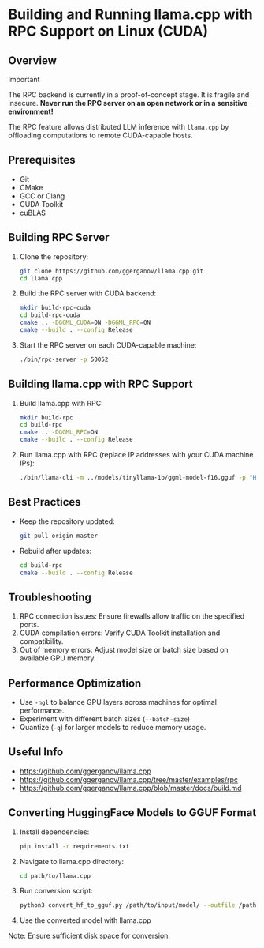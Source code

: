 # Building and Running llama.cpp with RPC Support on Linux (CUDA)

## Overview

> [!IMPORTANT]
> The RPC backend is currently in a proof-of-concept stage. It is fragile and insecure. **Never run the RPC server on an open network or in a sensitive environment!**

The RPC feature allows distributed LLM inference with `llama.cpp` by offloading computations to remote CUDA-capable hosts.

## Prerequisites
- Git
- CMake
- GCC or Clang
- CUDA Toolkit
- cuBLAS

## Building RPC Server

1. Clone the repository:
   ```sh
   git clone https://github.com/ggerganov/llama.cpp.git
   cd llama.cpp
   ```

2. Build the RPC server with CUDA backend:
   ```sh
   mkdir build-rpc-cuda
   cd build-rpc-cuda
   cmake .. -DGGML_CUDA=ON -DGGML_RPC=ON
   cmake --build . --config Release
   ```

3. Start the RPC server on each CUDA-capable machine:
   ```sh
   ./bin/rpc-server -p 50052
   ```

## Building llama.cpp with RPC Support

1. Build llama.cpp with RPC:
   ```sh
   mkdir build-rpc
   cd build-rpc
   cmake .. -DGGML_RPC=ON
   cmake --build . --config Release
   ```

2. Run llama.cpp with RPC (replace IP addresses with your CUDA machine IPs):
   ```sh
   ./bin/llama-cli -m ../models/tinyllama-1b/ggml-model-f16.gguf -p "Hello, my name is" --repeat-penalty 1.0 -n 64 --rpc 192.168.1.10:50052,192.168.1.11:50052,192.168.1.12:50052 -ngl 99
   ```

## Best Practices
- Keep the repository updated:
  ```sh
  git pull origin master
  ```
- Rebuild after updates:
  ```sh
  cd build-rpc
  cmake --build . --config Release
  ```
## Troubleshooting

   1. RPC connection issues: Ensure firewalls allow traffic on the specified ports.
   2. CUDA compilation errors: Verify CUDA Toolkit installation and compatibility.
   3. Out of memory errors: Adjust model size or batch size based on available GPU memory.

## Performance Optimization

   - Use `-ngl` to balance GPU layers across machines for optimal performance.
   - Experiment with different batch sizes (`--batch-size`) 
   - Quantize (`-q`) for larger models to reduce memory usage.

## Useful Info
- https://github.com/ggerganov/llama.cpp
- https://github.com/ggerganov/llama.cpp/tree/master/examples/rpc
- https://github.com/ggerganov/llama.cpp/blob/master/docs/build.md

## Converting HuggingFace Models to GGUF Format

1. Install dependencies:
   ```sh
   pip install -r requirements.txt
   ```

2. Navigate to llama.cpp directory:
   ```sh
   cd path/to/llama.cpp
   ```

3. Run conversion script:
   ```sh
   python3 convert_hf_to_gguf.py /path/to/input/model/ --outfile /path/to/output/model.gguf
   ```

4. Use the converted model with llama.cpp

Note: Ensure sufficient disk space for conversion.